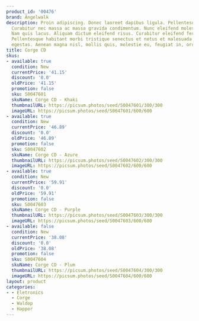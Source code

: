 ```yaml
---
product_id: '00476'
brand: Angelwalk
description: Proin adipiscing. Donec laoreet dapibus ligula. Pellentesque vitae tellus.
  Curabitur nec massa ac massa gravida condimentum. Nunc eleifend molestie velit.
  Nam quis lacus. Aliquam dictum eleifend risus. Curabitur eleifend fermentum justo.
  Pellentesque habitant morbi tristique senectus et netus et malesuada fames ac turpis
  egestas. Aenean magna nisl, mollis quis, molestie eu, feugiat in, orci.
title: Corge CD
skus:
- available: true
  condition: New
  currentPrice: '41.15'
  discount: '0.0'
  oldPrice: '41.15'
  promotion: false
  sku: S0047601
  skuName: Corge CD - Khaki
  thumbnailURL: https://picsum.photos/seed/S0047601/300/300
  imageURL: https://picsum.photos/seed/S0047601/600/600
- available: true
  condition: New
  currentPrice: '46.89'
  discount: '0.0'
  oldPrice: '46.89'
  promotion: false
  sku: S0047602
  skuName: Corge CD - Azure
  thumbnailURL: https://picsum.photos/seed/S0047602/300/300
  imageURL: https://picsum.photos/seed/S0047602/600/600
- available: true
  condition: New
  currentPrice: '59.91'
  discount: '0.0'
  oldPrice: '59.91'
  promotion: false
  sku: S0047603
  skuName: Corge CD - Purple
  thumbnailURL: https://picsum.photos/seed/S0047603/300/300
  imageURL: https://picsum.photos/seed/S0047603/600/600
- available: false
  condition: New
  currentPrice: '38.08'
  discount: '0.0'
  oldPrice: '38.08'
  promotion: false
  sku: S0047604
  skuName: Corge CD - Plum
  thumbnailURL: https://picsum.photos/seed/S0047604/300/300
  imageURL: https://picsum.photos/seed/S0047604/600/600
layout: product
categories:
- - Eletronics
  - Corge
  - Waldop
  - Happor
---
```

